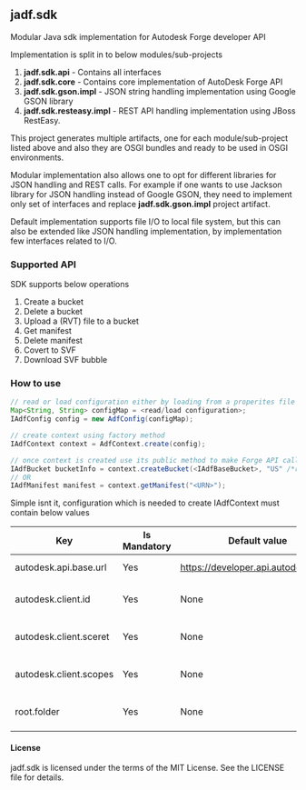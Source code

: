 ## jadf.sdk

Modular Java sdk implementation for Autodesk Forge developer API

Implementation is split in to below modules/sub-projects
1. **jadf.sdk.api** - Contains all interfaces
2. **jadf.sdk.core** - Contains core implementation of AutoDesk Forge API
3. **jadf.sdk.gson.impl** - JSON string handling implementation using Google GSON library
4. **jadf.sdk.resteasy.impl** - REST API handling implementation using JBoss RestEasy.

This project generates multiple artifacts, one for each module/sub-project listed above and also they are OSGI bundles and ready to be used in OSGI environments.

Modular implementation also allows one to opt for different libraries for JSON handling and REST calls.
For example if one wants to use Jackson library for JSON handling instead of Google GSON, they need to implement only set of interfaces and replace **jadf.sdk.gson.impl** project artifact.

Default implementation supports file I/O to local file system, but this can also be extended like JSON handling implementation, by implementation few interfaces related to I/O.

### Supported API
SDK supports below operations
1. Create a bucket
2. Delete a bucket
3. Upload a (RVT) file to a bucket
4. Get manifest
5. Delete manifest
6. Covert to SVF
7. Download SVF bubble


### How to use
```java
// read or load configuration either by loading from a properites file or creating it manually
Map<String, String> configMap = <read/load configuration>;
IAdfConfig config = new AdfConfig(configMap);

// create context using factory method
IAdfContext context = AdfContext.create(config);

// once context is created use its public method to make Forge API calls
IAdfBucket bucketInfo = context.createBucket(<IAdfBaseBucket>, "US" /*region*/);
// OR
IAdfManifest manifest = context.getManifest("<URN>");

```
Simple isnt it, configuration which is needed to create IAdfContext must contain below values

| Key | Is Mandatory | Default value | Description |
| ------------ | ------------ | ------------ |------------ |
| autodesk.api.base.url | Yes | https://developer.api.autodesk.com/ | Base URL of AutoDesk API |
| autodesk.client.id | Yes | None | Client ID to be used for authentication |
| autodesk.client.sceret | Yes | None | Client secret to be used for authentication |
| autodesk.client.scopes | Yes | None | Scopes to be used for authentication |
| root.folder | Yes | None | Root directory to download files to |


#### License
jadf.sdk is licensed under the terms of the MIT License. See the LICENSE file for details.
